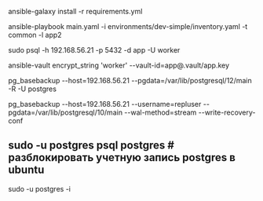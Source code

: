 ansible-galaxy install -r requirements.yml

ansible-playbook main.yaml -i environments/dev-simple/inventory.yaml -t common -l app2

sudo psql -h 192.168.56.21 -p 5432 -d app -U worker

ansible-vault encrypt_string 'worker' --vault-id=app@.vault/app.key

pg_basebackup --host=192.168.56.21 --pgdata=/var/lib/postgresql/12/main -R -U postgres


pg_basebackup --host=192.168.56.21 --username=repluser --pgdata=/var/lib/postgresql/10/main --wal-method=stream --write-recovery-conf

sudo -u postgres psql postgres # разблокировать учетную запись postgres в ubuntu
-------------
sudo -u postgres -i
